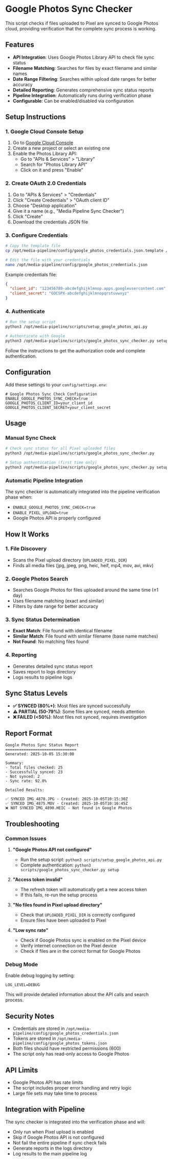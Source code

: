 # Google Photos Sync Checker

This script checks if files uploaded to Pixel are synced to Google Photos cloud, providing verification that the complete sync process is working.

## Features

- **API Integration**: Uses Google Photos Library API to check file sync status
- **Filename Matching**: Searches for files by exact filename and similar names
- **Date Range Filtering**: Searches within upload date ranges for better accuracy
- **Detailed Reporting**: Generates comprehensive sync status reports
- **Pipeline Integration**: Automatically runs during verification phase
- **Configurable**: Can be enabled/disabled via configuration

## Setup Instructions

### 1. Google Cloud Console Setup

1. Go to [Google Cloud Console](https://console.cloud.google.com/)
2. Create a new project or select an existing one
3. Enable the Photos Library API:
   - Go to "APIs & Services" > "Library"
   - Search for "Photos Library API"
   - Click on it and press "Enable"

### 2. Create OAuth 2.0 Credentials

1. Go to "APIs & Services" > "Credentials"
2. Click "Create Credentials" > "OAuth client ID"
3. Choose "Desktop application"
4. Give it a name (e.g., "Media Pipeline Sync Checker")
5. Click "Create"
6. Download the credentials JSON file

### 3. Configure Credentials

```bash
# Copy the template file
cp /opt/media-pipeline/config/google_photos_credentials.json.template /opt/media-pipeline/config/google_photos_credentials.json

# Edit the file with your credentials
nano /opt/media-pipeline/config/google_photos_credentials.json
```

Example credentials file:
```json
{
  "client_id": "123456789-abcdefghijklmnop.apps.googleusercontent.com",
  "client_secret": "GOCSPX-abcdefghijklmnopqrstuvwxyz"
}
```

### 4. Authenticate

```bash
# Run the setup script
python3 /opt/media-pipeline/scripts/setup_google_photos_api.py

# Authenticate with Google
python3 /opt/media-pipeline/scripts/google_photos_sync_checker.py setup
```

Follow the instructions to get the authorization code and complete authentication.

## Configuration

Add these settings to your `config/settings.env`:

```env
# Google Photos Sync Check Configuration
ENABLE_GOOGLE_PHOTOS_SYNC_CHECK=true
GOOGLE_PHOTOS_CLIENT_ID=your_client_id
GOOGLE_PHOTOS_CLIENT_SECRET=your_client_secret
```

## Usage

### Manual Sync Check

```bash
# Check sync status for all Pixel uploaded files
python3 /opt/media-pipeline/scripts/google_photos_sync_checker.py

# Setup authentication (first time only)
python3 /opt/media-pipeline/scripts/google_photos_sync_checker.py setup
```

### Automatic Pipeline Integration

The sync checker is automatically integrated into the pipeline verification phase when:
- `ENABLE_GOOGLE_PHOTOS_SYNC_CHECK=true`
- `ENABLE_PIXEL_UPLOAD=true`
- Google Photos API is properly configured

## How It Works

### 1. File Discovery
- Scans the Pixel upload directory (`UPLOADED_PIXEL_DIR`)
- Finds all media files (jpg, jpeg, png, heic, heif, mp4, mov, avi, mkv)

### 2. Google Photos Search
- Searches Google Photos for files uploaded around the same time (±1 day)
- Uses filename matching (exact and similar)
- Filters by date range for better accuracy

### 3. Sync Status Determination
- **Exact Match**: File found with identical filename
- **Similar Match**: File found with similar filename (base name matches)
- **Not Found**: No matching files found

### 4. Reporting
- Generates detailed sync status report
- Saves report to logs directory
- Logs results to pipeline logs

## Sync Status Levels

- **✅ SYNCED (80%+)**: Most files are synced successfully
- **⚠️ PARTIAL (50-79%)**: Some files are synced, needs attention
- **❌ FAILED (<50%)**: Most files not synced, requires investigation

## Report Format

```
Google Photos Sync Status Report
===============================
Generated: 2025-10-05 15:30:00

Summary:
- Total files checked: 25
- Successfully synced: 23
- Not synced: 2
- Sync rate: 92.0%

Detailed Results:

✅ SYNCED IMG_4878.JPG - Created: 2025-10-05T10:15:30Z
✅ SYNCED IMG_4875.MOV - Created: 2025-10-05T10:16:45Z
❌ NOT SYNCED IMG_4890.HEIC - Not found in Google Photos
```

## Troubleshooting

### Common Issues

1. **"Google Photos API not configured"**
   - Run the setup script: `python3 scripts/setup_google_photos_api.py`
   - Complete authentication: `python3 scripts/google_photos_sync_checker.py setup`

2. **"Access token invalid"**
   - The refresh token will automatically get a new access token
   - If this fails, re-run the setup process

3. **"No files found in Pixel upload directory"**
   - Check that `UPLOADED_PIXEL_DIR` is correctly configured
   - Ensure files have been uploaded to Pixel

4. **"Low sync rate"**
   - Check if Google Photos sync is enabled on the Pixel device
   - Verify internet connection on the Pixel device
   - Check if files are in the correct format for Google Photos

### Debug Mode

Enable debug logging by setting:
```env
LOG_LEVEL=DEBUG
```

This will provide detailed information about the API calls and search process.

## Security Notes

- Credentials are stored in `/opt/media-pipeline/config/google_photos_credentials.json`
- Tokens are stored in `/opt/media-pipeline/config/google_photos_tokens.json`
- Both files should have restricted permissions (600)
- The script only has read-only access to Google Photos

## API Limits

- Google Photos API has rate limits
- The script includes proper error handling and retry logic
- Large file sets may take time to process

## Integration with Pipeline

The sync checker is integrated into the verification phase and will:
- Only run when Pixel upload is enabled
- Skip if Google Photos API is not configured
- Not fail the entire pipeline if sync check fails
- Generate reports in the logs directory
- Log results to the main pipeline log